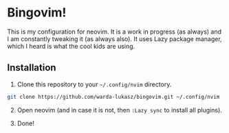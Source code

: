 # Bingovim!

This is my configuration for neovim. It is a work in progress (as always) and I am constantly tweaking it (as always also).
It uses Lazy package manager, which I heard is what the cool kids are using.

## Installation

1. Clone this repository to your `~/.config/nvim` directory.

```bash
git clone https://github.com/warda-lukasz/bingovim.git ~/.config/nvim
```
2. Open neovim (and in case it is not, then `:Lazy sync` to install all plugins).

3. Done!
